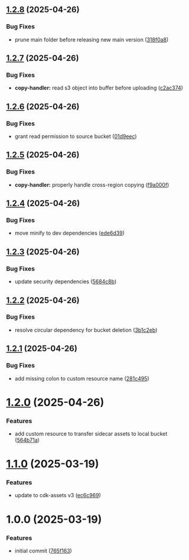 ## [1.2.8](https://github.com/soliantconsulting/sidecar-deploy-utils/compare/v1.2.7...v1.2.8) (2025-04-26)


### Bug Fixes

* prune main folder before releasing new main version ([318f0a8](https://github.com/soliantconsulting/sidecar-deploy-utils/commit/318f0a8f32c4f03b078f5c8b18082599c4a909ba))

## [1.2.7](https://github.com/soliantconsulting/sidecar-deploy-utils/compare/v1.2.6...v1.2.7) (2025-04-26)


### Bug Fixes

* **copy-handler:** read s3 object into buffer before uploading ([c2ac374](https://github.com/soliantconsulting/sidecar-deploy-utils/commit/c2ac374bf2378035279d2ae07b829c30dc64c6ba))

## [1.2.6](https://github.com/soliantconsulting/sidecar-deploy-utils/compare/v1.2.5...v1.2.6) (2025-04-26)


### Bug Fixes

* grant read permission to source bucket ([01d9eec](https://github.com/soliantconsulting/sidecar-deploy-utils/commit/01d9eec52d4c9caedfe88ecd009102cfa53c98f6))

## [1.2.5](https://github.com/soliantconsulting/sidecar-deploy-utils/compare/v1.2.4...v1.2.5) (2025-04-26)


### Bug Fixes

* **copy-handler:** properly handle cross-region copying ([f9a000f](https://github.com/soliantconsulting/sidecar-deploy-utils/commit/f9a000fc1a21a286a42eb2d01ce3ddae286eb0f6))

## [1.2.4](https://github.com/soliantconsulting/sidecar-deploy-utils/compare/v1.2.3...v1.2.4) (2025-04-26)


### Bug Fixes

* move minify to dev dependencies ([ede6d39](https://github.com/soliantconsulting/sidecar-deploy-utils/commit/ede6d39ffa45d989ddde3a2b77a9d57f1492412c))

## [1.2.3](https://github.com/soliantconsulting/sidecar-deploy-utils/compare/v1.2.2...v1.2.3) (2025-04-26)


### Bug Fixes

* update security dependencies ([5684c8b](https://github.com/soliantconsulting/sidecar-deploy-utils/commit/5684c8b36bac63220201ada654de18d98a1a3e3f))

## [1.2.2](https://github.com/soliantconsulting/sidecar-deploy-utils/compare/v1.2.1...v1.2.2) (2025-04-26)


### Bug Fixes

* resolve circular dependency for bucket deletion ([3b1c2eb](https://github.com/soliantconsulting/sidecar-deploy-utils/commit/3b1c2eb887bdbaa1729ac5297040e772214874a2))

## [1.2.1](https://github.com/soliantconsulting/sidecar-deploy-utils/compare/v1.2.0...v1.2.1) (2025-04-26)


### Bug Fixes

* add missing colon to custom resource name ([281c495](https://github.com/soliantconsulting/sidecar-deploy-utils/commit/281c49556f3286075fc263af6220786a9d9c9757))

# [1.2.0](https://github.com/soliantconsulting/sidecar-deploy-utils/compare/v1.1.0...v1.2.0) (2025-04-26)


### Features

* add custom resource to transfer sidecar assets to local bucket ([564b71a](https://github.com/soliantconsulting/sidecar-deploy-utils/commit/564b71a5ba19d4ffae689feb33680f9296a91e78))

# [1.1.0](https://github.com/soliantconsulting/sidecar-deploy-utils/compare/v1.0.0...v1.1.0) (2025-03-19)


### Features

* update to cdk-assets v3 ([ec6c969](https://github.com/soliantconsulting/sidecar-deploy-utils/commit/ec6c9696a5d88bbff6f9aec01ff65772b314aae6))

# 1.0.0 (2025-03-19)


### Features

* initial commit ([765f163](https://github.com/soliantconsulting/sidecar-deploy-utils/commit/765f1636210ca874bdab37c80f43ef65cfe66f5f))
